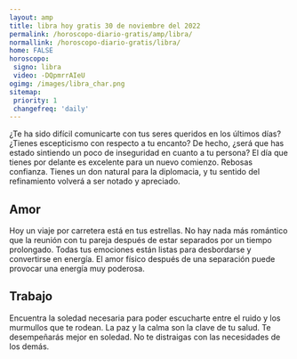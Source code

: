 ```yaml
---
layout: amp
title: libra hoy gratis 30 de noviembre del 2022 
permalink: /horoscopo-diario-gratis/amp/libra/
normallink: /horoscopo-diario-gratis/libra/
home: FALSE
horoscopo:
 signo: libra
 video: -DQpmrrAIeU
ogimg: /images/libra_char.png
sitemap:
 priority: 1
 changefreq: 'daily'
---
```



¿Te ha sido difícil comunicarte con tus seres queridos en los últimos días? ¿Tienes escepticismo con respecto a tu encanto? De hecho, ¿será que has estado sintiendo un poco de inseguridad en cuanto a tu persona? El día que tienes por delante es excelente para un nuevo comienzo. Rebosas confianza. Tienes un don natural para la diplomacia, y tu sentido del refinamiento volverá a ser notado y apreciado.

## Amor

Hoy un viaje por carretera está en tus estrellas. No hay nada más romántico que la reunión con tu pareja después de estar separados por un tiempo prolongado. Todas tus emociones están listas para desbordarse y convertirse en energía. El amor físico después de una separación puede provocar una energía muy poderosa.

## Trabajo

Encuentra la soledad necesaria para poder escucharte entre el ruido y los murmullos que te rodean. La paz y la calma son la clave de tu salud. Te desempeñarás mejor en soledad. No te distraigas con las necesidades de los demás.